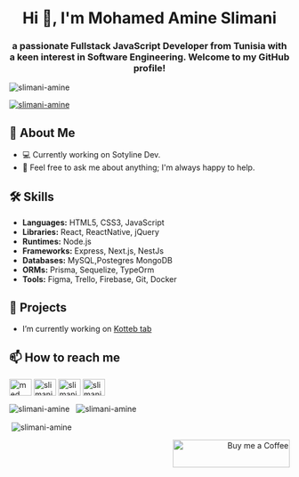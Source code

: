 <h1 align="center">Hi 👋, I'm Mohamed Amine Slimani</h1>
<h3 align="center">a passionate Fullstack JavaScript Developer from Tunisia with a keen interest in Software Engineering. Welcome to my GitHub profile!</h3>

<p align="left"> <img src="https://komarev.com/ghpvc/?username=slimani-amine&label=Profile%20views&color=0e75b6&style=flat" alt="slimani-amine" /> </p>

<p align="left"> <a href="https://github.com/ryo-ma/github-profile-trophy"><img src="https://github-profile-trophy.vercel.app/?username=slimani-amine" alt="slimani-amine" /></a> </p>

## 🚀 About Me
- 💻 Currently working on Sotyline Dev.
- 💬 Feel free to ask me about anything; I'm always happy to help.

## 🛠️ Skills
- **Languages:** HTML5, CSS3, JavaScript
- **Libraries:** React, ReactNative, jQuery
- **Runtimes:** Node.js
- **Frameworks:** Express, Next.js, NestJs 
- **Databases:** MySQL,Postegres MongoDB
- **ORMs:** Prisma, Sequelize, TypeOrm
- **Tools:** Figma, Trello, Firebase, Git, Docker

## 🔭 Projects
- I’m currently working on <a href="[https://fb.com/slimani med amine](https://chromewebstore.google.com/detail/kotteb-tab/dihopalpgofnpkfcldhehcgglegiideg)" target="blank"> Kotteb tab</a>

## 📫 How to reach me
<p align="left">
<a href="https://www.linkedin.com/in/med-amine-slimani-🚀🚀-b76756240/" target="blank"><img align="center" src="https://raw.githubusercontent.com/rahuldkjain/github-profile-readme-generator/master/src/images/icons/Social/linked-in-alt.svg" alt="med amine slimani 🚀🚀" height="30" width="40" /></a>
<a href="https://fb.com/slimani med amine" target="blank"><img align="center" src="https://raw.githubusercontent.com/rahuldkjain/github-profile-readme-generator/master/src/images/icons/Social/facebook.svg" alt="slimani med amine" height="30" width="40" /></a>
<a href="https://instagram.com/slimani.mohamed.amine" target="blank"><img align="center" src="https://raw.githubusercontent.com/rahuldkjain/github-profile-readme-generator/master/src/images/icons/Social/instagram.svg" alt="slimani.mohamed.amine" height="30" width="40" /></a>
<a href="https://discord.gg/slimanimedamin" target="blank"><img align="center" src="https://raw.githubusercontent.com/rahuldkjain/github-profile-readme-generator/master/src/images/icons/Social/discord.svg" alt="slimanimedamin" height="30" width="40" /></a>
</p>

<p><img align="center" src="https://github-readme-stats.vercel.app/api?username=slimani-amine&show_icons=true&locale=en" alt="slimani-amine" /> &nbsp; <img align="center" src="https://github-readme-streak-stats.herokuapp.com/?user=slimani-amine&" alt="slimani-amine" /></p>

<p>&nbsp;<img align="center" src="https://github-readme-stats.vercel.app/api/top-langs?username=slimani-amine&show_icons=true&locale=en&layout=compact" alt="slimani-amine" /></p>

<p align="right">
  <a href="https://www.buymeacoffee.com/slimaniamine">
    <img src="https://cdn.buymeacoffee.com/buttons/v2/default-yellow.png" height="50" width="210" alt="Buy me a Coffee" />
  </a>
</p>
